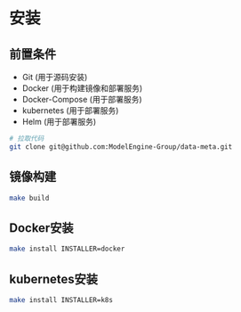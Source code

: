 # 安装

## 前置条件

- Git (用于源码安装)
- Docker (用于构建镜像和部署服务)
- Docker-Compose (用于部署服务)
- kubernetes (用于部署服务)
- Helm (用于部署服务)

```bash
# 拉取代码
git clone git@github.com:ModelEngine-Group/data-meta.git
```

## 镜像构建

```bash
make build
```

## Docker安装

```bash
make install INSTALLER=docker
```

## kubernetes安装

```bash
make install INSTALLER=k8s
```